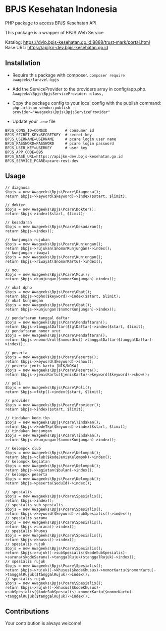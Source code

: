 # BPJS Kesehatan Indonesia

PHP package to access BPJS Kesehatan API.

This package is a wrapper of BPJS Web Service

Katalog: https://dvlp.bpjs-kesehatan.go.id:8888/trust-mark/portal.html \
Base URL: https://apijkn-dev.bpjs-kesehatan.go.id

## Installation

- Require this package with composer.
`composer require awageeks/laravel-bpjs`

- Add the ServiceProvider to the providers array in config/app.php.
`Awageeks\Bpjs\BpjsServiceProvider::class,`

- Copy the package config to your local config with the publish command:
`php artisan vendor:publish --provider="Awageeks\Bpjs\BpjsServiceProvider"`

- Update your `.env` file
```
BPJS_CONS_ID=CONSID        # consumer id
BPJS_SECRET_KEY=SECRETKEY  # secret key
BPJS_USERNAME=USERNAME     # pcare login user name
BPJS_PASSWORD=PASSWORD     # pcare login password
BPJS_USER_KEY=USERKEY      # user key
BPJS_APP_CODE=095
BPJS_BASE_URL=https://apijkn-dev.bpjs-kesehatan.go.id
BPJS_SERVICE_PCARE=pcare-rest-dev
```

## Usage

```
// diagnosa
$bpjs = new Awageeks\Bpjs\Pcare\Diagnosa();
return $bpjs->keyword($keyword)->index($start, $limit);
```
```
// dokter
$bpjs = new Awageeks\Bpjs\Pcare\Dokter();
return $bpjs->index($start, $limit);
```
```
// kesadaran
$bpjs = new Awageeks\Bpjs\Pcare\Kesadaran();
return $bpjs->index();
```
```
// kunjungan rujukan
$bpjs = new Awageeks\Bpjs\Pcare\Kunjungan();
return $bpjs->rujukan($nomorKunjungan)->index();
// kunjungan riwayat
$bpjs = new Awageeks\Bpjs\Pcare\Kunjungan();
return $bpjs->riwayat($nomorKartu)->index();
```
```
// mcu
$bpjs = new Awageeks\Bpjs\Pcare\Mcu();
return $bpjs->kunjungan($nomorKunjungan)->index();
```
```
// obat dpho
$bpjs = new Awageeks\Bpjs\Pcare\Obat();
return $bpjs->dpho($keyword)->index($start, $limit);
// obat kunjungan
$bpjs = new Awageeks\Bpjs\Pcare\Obat();
return $bpjs->kunjungan($nomorKunjungan)->index();
```
```
// pendaftaran tanggal daftar
$bpjs = new Awageeks\Bpjs\Pcare\Pendaftaran();
return $bpjs->tanggalDaftar($tglDaftar)->index($start, $limit);
// pendaftaran nomor urut
$bpjs = new Awageeks\Bpjs\Pcare\Pendaftaran();
return $bpjs->nomorUrut($nomorUrut)->tanggalDaftar($tanggalDaftar)->index();
```
```
// peserta
$bpjs = new Awageeks\Bpjs\Pcare\Peserta();
return $bpjs->keyword($keyword)->show();
// peserta jenis kartu [NIK/NOKA]
$bpjs = new Awageeks\Bpjs\Pcare\Peserta();
return $bpjs->jenisKartu($jenisKartu)->keyword($keyword)->show();
```
```
// poli
$bpjs = new Awageeks\Bpjs\Pcare\Poli();
return $bpjs->fktp()->index($start, $limit);
```
```
// provider
$bpjs = new Awageeks\Bpjs\Pcare\Provider();
return $bpjs->index($start, $limit);
```
```
// tindakan kode tkp
$bpjs = new Awageeks\Bpjs\Pcare\Tindakan();
return $bpjs->kodeTkp($keyword)->index($start, $limit);
// tindakan kunjungan
$bpjs = new Awageeks\Bpjs\Pcare\Tindakan();
return $bpjs->kunjungan($nomorKunjungan)->index();
```
```
// kelompok club
$bpjs = new Awageeks\Bpjs\Pcare\Kelompok();
return $bpjs->club($kodeJenisKelompok)->index();
// kelompok kegiatan
$bpjs = new Awageeks\Bpjs\Pcare\Kelompok();
return $bpjs->kegiatan($bulan)->index();
// kelompok peserta
$bpjs = new Awageeks\Bpjs\Pcare\Kelompok();
return $bpjs->peserta($eduId)->index();
```
```
// spesialis
$bpjs = new Awageeks\Bpjs\Pcare\Spesialis();
return $bpjs->index();
// spesialis sub spesialis
$bpjs = new Awageeks\Bpjs\Pcare\Spesialis();
return $bpjs->keyword($keyword)->subSpesialis()->index();
// spesialis sarana
$bpjs = new Awageeks\Bpjs\Pcare\Spesialis();
return $bpjs->sarana()->index();
// spesialis khusus
$bpjs = new Awageeks\Bpjs\Pcare\Spesialis();
return $bpjs->khusus()->index();
// spesialis rujuk
$bpjs = new Awageeks\Bpjs\Pcare\Spesialis();
return $bpjs->rujuk()->subSpesialis($kodeSubSpesialis)->sarana($kodeSarana)->tanggalRujuk($tanggalRujuk)->index();
// spesialis rujuk
$bpjs = new Awageeks\Bpjs\Pcare\Spesialis();
return $bpjs->rujuk()->khusus($kodeKhusus)->nomorKartu($nomorKartu)->tanggalRujuk($tanggalRujuk)->index();
// spesialis rujuk
$bpjs = new Awageeks\Bpjs\Pcare\Spesialis();
return $bpjs->rujuk()->khusus($kodeKhusus)->subSpesialis($kodeSubSpesialis)->nomorKartu($nomorKartu)->tanggalRujuk($tanggalRujuk)->index();
```

## Contributions
Your contribution is always welcome!
